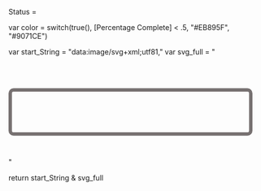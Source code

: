 Status = 

var color = switch(true(),
    [Percentage Complete] < .5, "#EB895F",
    "#9071CE")

var start_String = "data:image/svg+xml;utf81,"
var svg_full =  "<svg width='500' height='200' viewBox='0 10 750 100' fill='none' xmlns='http://www.w3.org/2000/svg'>
<rect x='30' y='32' width='"& 660 * [Percentage Complete] &"' height='80' rx='5' fill='"& color &"'/>
<rect x='5' y='10' width='710' height='130' rx='10' stroke='#777171' stroke-width='10'/>
</svg>"


return start_String & svg_full
